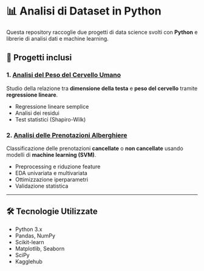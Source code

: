 # 📊 Analisi di Dataset in Python

Questa repository raccoglie due progetti di data science svolti con **Python** e librerie di analisi dati e machine learning.

## 📂 Progetti inclusi

### 1. [Analisi del Peso del Cervello Umano](./brain-weight-analysis)
Studio della relazione tra **dimensione della testa** e **peso del cervello** tramite **regressione lineare**.
- Regressione lineare semplice
- Analisi dei residui
- Test statistici (Shapiro-Wilk)

### 2. [Analisi delle Prenotazioni Alberghiere](./hotel-booking-analysis)
Classificazione delle prenotazioni **cancellate** o **non cancellate** usando modelli di **machine learning (SVM)**.
- Preprocessing e riduzione feature
- EDA univariata e multivariata
- Ottimizzazione iperparametri
- Validazione statistica

---

## 🛠️ Tecnologie Utilizzate
- Python 3.x
- Pandas, NumPy
- Scikit-learn
- Matplotlib, Seaborn
- SciPy
- Kagglehub

